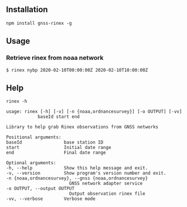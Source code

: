 ## Installation

`npm install gnss-rinex -g`

## Usage

### Retrieve rinex from noaa network

`$ rinex nybp 2020-02-10T00:00:00Z 2020-02-10T10:00:00Z`

## Help

`rinex -h`

    usage: rinex [-h] [-v] [-n {noaa,ordnancesurvey}] [-o OUTPUT] [-vv]
                baseId start end

    Library to help grab Rinex observations from GNSS networks

    Positional arguments:
    baseId                base station ID
    start                 Initial date range
    end                   Final date range

    Optional arguments:
    -h, --help            Show this help message and exit.
    -v, --version         Show program's version number and exit.
    -n {noaa,ordnancesurvey}, --gnss {noaa,ordnancesurvey}
                            GNSS network adapter service
    -o OUTPUT, --output OUTPUT
                            Output observation rinex file
    -vv, --verbose        Verbose mode
